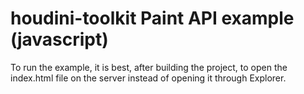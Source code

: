 # houdini-toolkit Paint API example (javascript)

To run the example, it is best, after building the project, to open the index.html file on the server instead of opening it through Explorer.

